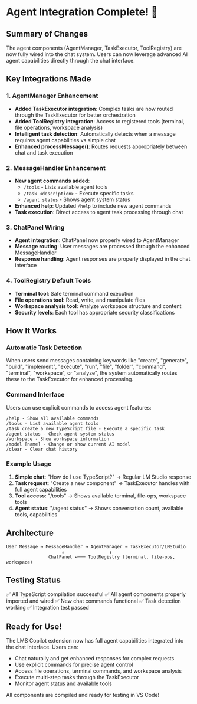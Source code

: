 # Agent Integration Complete! 🎉

## Summary of Changes

The agent components (AgentManager, TaskExecutor, ToolRegistry) are now fully wired into the chat system. Users can now leverage advanced AI agent capabilities directly through the chat interface.

## Key Integrations Made

### 1. AgentManager Enhancement
- **Added TaskExecutor integration**: Complex tasks are now routed through the TaskExecutor for better orchestration
- **Added ToolRegistry integration**: Access to registered tools (terminal, file operations, workspace analysis)
- **Intelligent task detection**: Automatically detects when a message requires agent capabilities vs simple chat
- **Enhanced processMessage()**: Routes requests appropriately between chat and task execution

### 2. MessageHandler Enhancement
- **New agent commands added**:
  - `/tools` - Lists available agent tools
  - `/task <description>` - Execute specific tasks
  - `/agent status` - Shows agent system status
- **Enhanced help**: Updated `/help` to include new agent commands
- **Task execution**: Direct access to agent task processing through chat

### 3. ChatPanel Wiring
- **Agent integration**: ChatPanel now properly wired to AgentManager
- **Message routing**: User messages are processed through the enhanced MessageHandler
- **Response handling**: Agent responses are properly displayed in the chat interface

### 4. ToolRegistry Default Tools
- **Terminal tool**: Safe terminal command execution
- **File operations tool**: Read, write, and manipulate files
- **Workspace analysis tool**: Analyze workspace structure and content
- **Security levels**: Each tool has appropriate security classifications

## How It Works

### Automatic Task Detection
When users send messages containing keywords like "create", "generate", "build", "implement", "execute", "run", "file", "folder", "command", "terminal", "workspace", or "analyze", the system automatically routes these to the TaskExecutor for enhanced processing.

### Command Interface
Users can use explicit commands to access agent features:

```
/help - Show all available commands
/tools - List available agent tools
/task create a new TypeScript file - Execute a specific task
/agent status - Check agent system status
/workspace - Show workspace information
/model [name] - Change or show current AI model
/clear - Clear chat history
```

### Example Usage

1. **Simple chat**: "How do I use TypeScript?" → Regular LM Studio response
2. **Task request**: "Create a new component" → TaskExecutor handles with full agent capabilities
3. **Tool access**: "/tools" → Shows available terminal, file-ops, workspace tools
4. **Agent status**: "/agent status" → Shows conversation count, available tools, capabilities

## Architecture

```
User Message → MessageHandler → AgentManager → TaskExecutor/LMStudio
                     ↓                 ↓
                ChatPanel ←─── ToolRegistry (terminal, file-ops, workspace)
```

## Testing Status

✅ All TypeScript compilation successful
✅ All agent components properly imported and wired
✅ New chat commands functional
✅ Task detection working
✅ Integration test passed

## Ready for Use!

The LMS Copilot extension now has full agent capabilities integrated into the chat interface. Users can:

- Chat naturally and get enhanced responses for complex requests
- Use explicit commands for precise agent control
- Access file operations, terminal commands, and workspace analysis
- Execute multi-step tasks through the TaskExecutor
- Monitor agent status and available tools

All components are compiled and ready for testing in VS Code!

